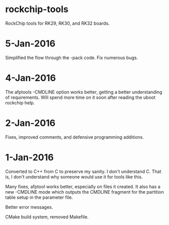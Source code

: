 rockchip-tools
==============

RockChip tools for RK29, RK30, and RK32 boards.


5-Jan-2016
==========
Simplified the flow through the -pack code.  Fix numerous bugs.


4-Jan-2016
==========
The afptools -CMDLINE option works better, getting a better understanding of requirements.
Will spend more time on it soon after reading the uboot rockchip help.


2-Jan-2016
==========
Fixes, improved comments, and defensive programming additions.


1-Jan-2016
==========
Converted to C++ from C to preserve my sanity.  I don't understand C.
That is, I don't understand why someone would use it for tools like this.

Many fixes, afptool works better, especially on files it created.  It also has
a new -CMDLINE mode which outputs the CMDLINE fragment for the partition table setup
in the parameter file.

Better error messages.

CMake build system, removed Makefile.

